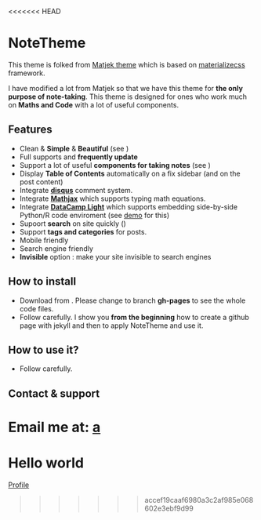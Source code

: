<<<<<<< HEAD
# NoteTheme

This theme is folked from [Matjek theme](https://shawnteoh.github.io/matjek/) which is based on [materializecss](https://materializecss.com/) framework.

I have modified a lot from Matjek so that we have this theme for **the only purpose of note-taking**. This theme is designed for ones who work much on **Maths and Code** with a lot of useful components.


## Features

- Clean & **Simple** & **Beautiful** (see )
- Full supports and **frequently update**
- Support a lot of useful **components for taking notes** (see )
- Display **Table of Contents** automatically on a fix sidebar (and on the post content)
- Integrate **[disqus](http://disqus.com)** comment system.
- Integrate **[Mathjax](https://www.mathjax.org/)** which supports typing math equations.
- Integrate **[DataCamp Light](https://github.com/datacamp/datacamp-light)** which supports embedding side-by-side Python/R code enviroment (see [demo](https://cdn.datacamp.com/dcl-react/standalone-example.html) for this)
- Supoort **search** on site quickly ()
- Support **tags and categories** for posts.
- Mobile friendly
- Search engine friendly
- **Invisible** option : make your site invisible to search engines


## How to install

- Download from . Please change to branch **gh-pages** to see the whole code files.
- Follow  carefully. I show you **from the beginning** how to create a github page with jekyll and then to apply NoteTheme and use it.


## How to use it?

- Follow  carefully.


## Contact & support

Email me at: [a](mailto:aaa@gmail.com)
=======
# Hello world
[Profile](https://sites.google.com/site/tramngoup13/home)
>>>>>>> accef19caaf6980a3c2af985e068602e3ebf9d99
